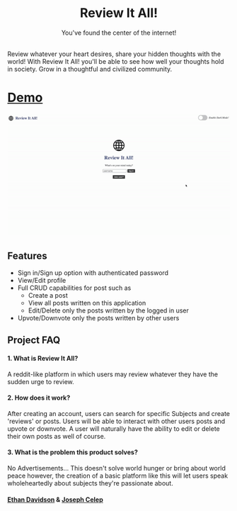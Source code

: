 <h1 align="center">Review It All!</h1>
<div align="center">
  You've found the center of the internet!
</div>
<br>

Review whatever your heart desires, share your hidden thoughts with the world! With Review It All! you'll be able to see how well your thoughts hold in society. Grow in a thoughtful and civilized community.

# [Demo](https://drive.google.com/file/d/1kScncqhM5h2uzm-Wo6LVW9xt75BeHQKo/view?usp=sharing)
![Demo](https://github.com/theejdavidson/review_it_all/blob/master/Demo.gif?raw=true)

## Features 
- Sign in/Sign up option with authenticated password
- View/Edit profile 
- Full CRUD capabilities for post such as 
  - Create a post
  - View all posts written on this application
  - Edit/Delete only the posts written by the logged in user 
- Upvote/Downvote only the posts written by other users

## Project FAQ
#### 1. What is Review It All?
A reddit-like platform in which users may review whatever they have the sudden urge to review. 

#### 2. How does it work?
After creating an account, users can search for specific Subjects and create 'reviews' or posts. Users will be able to interact with other users posts and upvote or downvote. A user will naturally have the ability to edit or delete their own posts as well of course.

#### 3. What is the problem this product solves?
No Advertisements... This doesn't solve world hunger or bring about world peace however, the creation of a basic platform like this will let users speak wholeheartedly about subjects they're passionate about.

#### [Ethan Davidson](https://github.com/theejdavidson) & [Joseph Celep](https://github.com/yusufcelep)
